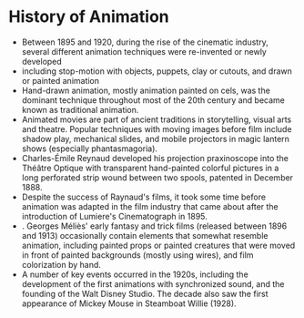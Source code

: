 # History of Animation

- Between 1895 and 1920, during the rise of the cinematic industry, several different animation techniques were re-invented or newly developed
- including stop-motion with objects, puppets, clay or cutouts, and drawn or painted animation
- Hand-drawn animation, mostly animation painted on cels, was the dominant technique throughout most of the 20th century and became known as traditional animation.
- Animated movies are part of ancient traditions in storytelling, visual arts and theatre. Popular techniques with moving images before film include shadow play, mechanical slides, and mobile projectors in magic lantern shows (especially phantasmagoria).
- Charles-Émile Reynaud developed his projection praxinoscope into the Théâtre Optique with transparent hand-painted colorful pictures in a long perforated strip wound between two spools, patented in December 1888.
- Despite the success of Raynaud's films, it took some time before animation was adapted in the film industry that came about after the introduction of Lumiere's Cinematograph in 1895.
- . Georges Méliès' early fantasy and trick films (released between 1896 and 1913) occasionally contain elements that somewhat resemble animation, including painted props or painted creatures that were moved in front of painted backgrounds (mostly using wires), and film colorization by hand.
- A number of key events occurred in the 1920s, including the development of the first animations with synchronized sound, and the founding of the Walt Disney Studio. The decade also saw the first appearance of Mickey Mouse in Steamboat Willie (1928).
